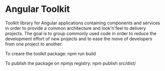 # Angular Toolkit
Toolkit library for Angular applications containing components and services in order 
to provide a common architecture and look'n'feel to delivery projects. 
The goal is to group commonly used code in order to reduce the development effort of new
projects and to ease the move of developers from one project to another.

To creare the toolkit package:
	npm run build

To publish the package on npmjs registry:
	npm publish src/dist/
